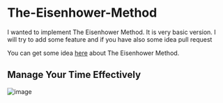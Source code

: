 # The-Eisenhower-Method
I wanted to implement The Eisenhower Method. It is very basic version. I will try to add some feature and if you have also some idea pull request <br/>

You can get some idea [here](https://medium.com/@firstbahartime/the-eisenhower-method-1e48011c3f8e) about The Eisenhower Method.

## Manage Your Time Effectively
![image](https://user-images.githubusercontent.com/57152233/230509139-025aaf77-5827-42f9-9c04-5a181afe8a89.png)
